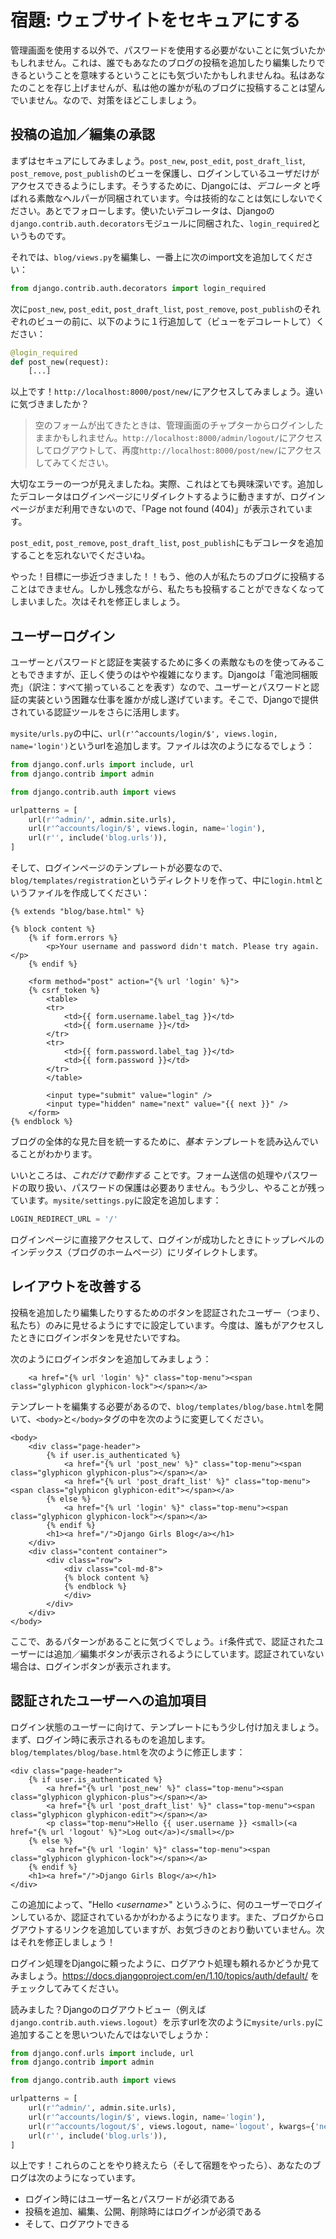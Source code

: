 # 宿題: ウェブサイトをセキュアにする

管理画面を使用する以外で、パスワードを使用する必要がないことに気づいたかもしれません。これは、誰でもあなたのブログの投稿を追加したり編集したりできるということを意味するということにも気づいたかもしれませんね。私はあなたのことを存じ上げませんが、私は他の誰かが私のブログに投稿することは望んでいません。なので、対策をほどこしましょう。

## 投稿の追加／編集の承認

まずはセキュアにしてみましょう。`post_new`, `post_edit`, `post_draft_list`, `post_remove`, `post_publish`のビューを保護し、ログインしているユーザだけがアクセスできるようにします。そうするために、Djangoには、_デコレータ_ と呼ばれる素敵なヘルパーが同梱されています。今は技術的なことは気にしないでください。あとでフォローします。使いたいデコレータは、Djangoの`django.contrib.auth.decorators`モジュールに同梱された、`login_required`というものです。

それでは、`blog/views.py`を編集し、一番上に次のimport文を追加してください：

```python
from django.contrib.auth.decorators import login_required
```

次に`post_new`, `post_edit`, `post_draft_list`, `post_remove`, `post_publish`のそれぞれのビューの前に、以下のように１行追加して（ビューをデコレートして）ください：

```python
@login_required
def post_new(request):
    [...]
```

以上です！`http://localhost:8000/post/new/`にアクセスしてみましょう。違いに気づきましたか？

> 空のフォームが出てきたときは、管理画面のチャプターからログインしたままかもしれません。`http://localhost:8000/admin/logout/`にアクセスしてログアウトして、再度`http://localhost:8000/post/new/`にアクセスしてみてください。

大切なエラーの一つが見えましたね。実際、これはとても興味深いです。追加したデコレータはログインページにリダイレクトするように動きますが、ログインページがまだ利用できないので、「Page not found (404)」が表示されています。

`post_edit`, `post_remove`, `post_draft_list`, `post_publish`にもデコレータを追加することを忘れないでくださいね。

やった！目標に一歩近づきました！！もう、他の人が私たちのブログに投稿することはできません。しかし残念ながら、私たちも投稿することができなくなってしまいました。次はそれを修正しましょう。

## ユーザーログイン

ユーザーとパスワードと認証を実装するために多くの素敵なものを使ってみることもできますが、正しく使うのはやや複雑になります。Djangoは「電池同梱販売」（訳注：すべて揃っていることを表す）なので、ユーザーとパスワードと認証の実装という困難な仕事を誰かが成し遂げています。そこで、Djangoで提供されている認証ツールをさらに活用します。

`mysite/urls.py`の中に、`url(r'^accounts/login/$', views.login, name='login')`というurlを追加します。ファイルは次のようになるでしょう：

```python
from django.conf.urls import include, url
from django.contrib import admin

from django.contrib.auth import views

urlpatterns = [
    url(r'^admin/', admin.site.urls),
    url(r'^accounts/login/$', views.login, name='login'),
    url(r'', include('blog.urls')),
]
```

そして、ログインページのテンプレートが必要なので、`blog/templates/registration`というディレクトリを作って、中に`login.html`というファイルを作成してください：

```django
{% extends "blog/base.html" %}

{% block content %}
    {% if form.errors %}
        <p>Your username and password didn't match. Please try again.</p>
    {% endif %}

    <form method="post" action="{% url 'login' %}">
    {% csrf_token %}
        <table>
        <tr>
            <td>{{ form.username.label_tag }}</td>
            <td>{{ form.username }}</td>
        </tr>
        <tr>
            <td>{{ form.password.label_tag }}</td>
            <td>{{ form.password }}</td>
        </tr>
        </table>

        <input type="submit" value="login" />
        <input type="hidden" name="next" value="{{ next }}" />
    </form>
{% endblock %}
```

ブログの全体的な見た目を統一するために、_基本_ テンプレートを読み込んでいることがわかります。

いいところは、_これだけで動作する_ ことです。フォーム送信の処理やパスワードの取り扱い、パスワードの保護は必要ありません。もう少し、やることが残っています。`mysite/settings.py`に設定を追加します：

```python
LOGIN_REDIRECT_URL = '/'
```

ログインページに直接アクセスして、ログインが成功したときにトップレベルのインデックス（ブログのホームページ）にリダイレクトします。

## レイアウトを改善する

投稿を追加したり編集したりするためのボタンを認証されたユーザー（つまり、私たち）のみに見せるようにすでに設定しています。今度は、誰もがアクセスしたときにログインボタンを見せたいですね。

次のようにログインボタンを追加してみましょう：

```django
    <a href="{% url 'login' %}" class="top-menu"><span class="glyphicon glyphicon-lock"></span></a>
```

テンプレートを編集する必要があるので、`blog/templates/blog/base.html`を開いて、`<body>`と`</body>`タグの中を次のように変更してください。

```django
<body>
    <div class="page-header">
        {% if user.is_authenticated %}
            <a href="{% url 'post_new' %}" class="top-menu"><span class="glyphicon glyphicon-plus"></span></a>
            <a href="{% url 'post_draft_list' %}" class="top-menu"><span class="glyphicon glyphicon-edit"></span></a>
        {% else %}
            <a href="{% url 'login' %}" class="top-menu"><span class="glyphicon glyphicon-lock"></span></a>
        {% endif %}
        <h1><a href="/">Django Girls Blog</a></h1>
    </div>
    <div class="content container">
        <div class="row">
            <div class="col-md-8">
            {% block content %}
            {% endblock %}
            </div>
        </div>
    </div>
</body>
```

ここで、あるパターンがあることに気づくでしょう。`if`条件式で、認証されたユーザーには追加／編集ボタンが表示されるようにしています。認証されていない場合は、ログインボタンが表示されます。

## 認証されたユーザーへの追加項目

ログイン状態のユーザーに向けて、テンプレートにもう少し付け加えましょう。まず、ログイン時に表示されるものを追加します。`blog/templates/blog/base.html`を次のように修正します：

```django
<div class="page-header">
    {% if user.is_authenticated %}
        <a href="{% url 'post_new' %}" class="top-menu"><span class="glyphicon glyphicon-plus"></span></a>
        <a href="{% url 'post_draft_list' %}" class="top-menu"><span class="glyphicon glyphicon-edit"></span></a>
        <p class="top-menu">Hello {{ user.username }} <small>(<a href="{% url 'logout' %}">Log out</a>)</small></p>
    {% else %}
        <a href="{% url 'login' %}" class="top-menu"><span class="glyphicon glyphicon-lock"></span></a>
    {% endif %}
    <h1><a href="/">Django Girls Blog</a></h1>
</div>
```

この追加によって、"Hello _&lt;username&gt;_" というふうに、何のユーザーでログインしているか、認証されているかがわかるようになります。また、ブログからログアウトするリンクを追加していますが、お気づきのとおり動いていません。次はそれを修正しましょう！

ログイン処理をDjangoに頼ったように、ログアウト処理も頼れるかどうか見てみましょう。https://docs.djangoproject.com/en/1.10/topics/auth/default/ をチェックしてみてください。

読みました？Djangoのログアウトビュー（例えば`django.contrib.auth.views.logout`）を示すurlを次のように`mysite/urls.py`に追加することを思いついたんではないでしょうか：

```python
from django.conf.urls import include, url
from django.contrib import admin

from django.contrib.auth import views

urlpatterns = [
    url(r'^admin/', admin.site.urls),
    url(r'^accounts/login/$', views.login, name='login'),
    url(r'^accounts/logout/$', views.logout, name='logout', kwargs={'next_page': '/'}),
    url(r'', include('blog.urls')),
]
```

以上です！これらのことをやり終えたら（そして宿題をやったら）、あなたのブログは次のようになっています。

 - ログイン時にはユーザー名とパスワードが必須である
 - 投稿を追加、編集、公開、削除時にはログインが必須である
 - そして、ログアウトできる
